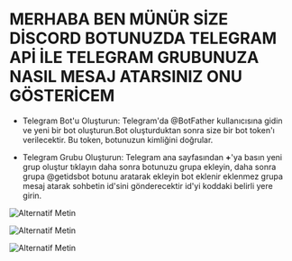# MERHABA BEN MÜNÜR SİZE DİSCORD BOTUNUZDA TELEGRAM APİ İLE TELEGRAM GRUBUNUZA NASIL MESAJ ATARSINIZ ONU GÖSTERİCEM

- Telegram Bot'u Oluşturun: Telegram'da @BotFather kullanıcısına gidin ve yeni bir bot oluşturun.Bot oluşturduktan sonra size bir bot token'ı verilecektir. Bu token, botunuzun kimliğini doğrular.

- Telegram Grubu Oluşturun: Telegram ana sayfasından **+**'ya basın yeni grup oluştur tıklayın daha sonra botunuzu grupa ekleyin, daha sonra grupa @getidsbot botunu aratarak ekleyin bot eklenir eklenmez grupa mesaj atarak sohbetin id'sini gönderecektir id'yi koddaki belirli yere girin.

![Alternatif Metin](https://cdn.discordapp.com/attachments/1189313697781391480/1190285885028188210/Screenshot_2023-12-29-17-27-54-453_org.telegram.messenger.png?ex=65a13f1d&is=658eca1d&hm=3e957223d7e507f4cc65e0e2ecd08ba3a3db22e66cfe75e585703263c11e7800&)

 ![Alternatif Metin](https://cdn.discordapp.com/attachments/1189313697781391480/1190285884671660202/Screenshot_2023-12-29-17-28-09-904_org.telegram.messenger.png?ex=65a13f1d&is=658eca1d&hm=3fa57abe2930b79d796d2ed1667b776b323a97b21f601688327f4d04bfec17cd&)

![Alternatif Metin](https://cdn.discordapp.com/attachments/1189313697781391480/1190285884218687498/Screenshot_2023-12-29-17-28-21-097_org.telegram.messenger.png?ex=65a13f1d&is=658eca1d&hm=86278f2c1706da58f6a4b8682cf2d9662d6974508b6f6891a0ee9b8c2d7be7f2&)
